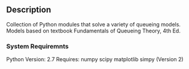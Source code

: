 ## Description

Collection of Python modules that solve a variety of queueing models.  Models based on textbook Fundamentals of Queueing Theory, 4th Ed.

### System Requiremnts

Python Version: 2.7
Requires:
numpy
scipy
matplotlib
simpy (Version 2)